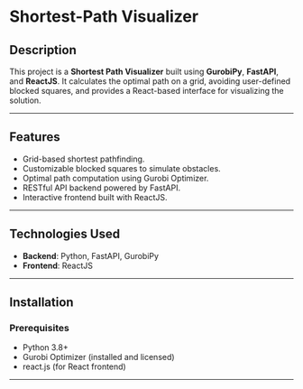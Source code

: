 # Shortest-Path Visualizer

## Description
This project is a **Shortest Path Visualizer** built using **GurobiPy**, **FastAPI**, and **ReactJS**. It calculates the optimal path on a grid, avoiding user-defined blocked squares, and provides a React-based interface for visualizing the solution.

---

## Features
- Grid-based shortest pathfinding.
- Customizable blocked squares to simulate obstacles.
- Optimal path computation using Gurobi Optimizer.
- RESTful API backend powered by FastAPI.
- Interactive frontend built with ReactJS.

---

## Technologies Used
- **Backend**: Python, FastAPI, GurobiPy
- **Frontend**: ReactJS

---

## Installation

### Prerequisites
- Python 3.8+
- Gurobi Optimizer (installed and licensed)
- react.js (for React frontend)

---

